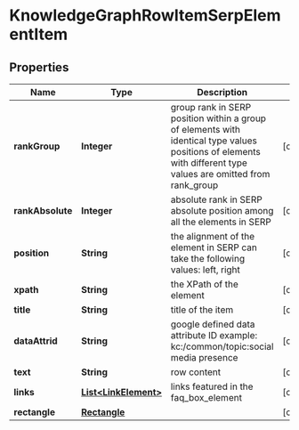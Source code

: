 

# KnowledgeGraphRowItemSerpElementItem


## Properties

| Name | Type | Description | Notes |
|------------ | ------------- | ------------- | -------------|
|**rankGroup** | **Integer** | group rank in SERP position within a group of elements with identical type values positions of elements with different type values are omitted from rank_group |  [optional] |
|**rankAbsolute** | **Integer** | absolute rank in SERP absolute position among all the elements in SERP |  [optional] |
|**position** | **String** | the alignment of the element in SERP can take the following values: left, right |  [optional] |
|**xpath** | **String** | the XPath of the element |  [optional] |
|**title** | **String** | title of the item |  [optional] |
|**dataAttrid** | **String** | google defined data attribute ID example: kc:/common/topic:social media presence |  [optional] |
|**text** | **String** | row content |  [optional] |
|**links** | [**List&lt;LinkElement&gt;**](LinkElement.md) | links featured in the faq_box_element |  [optional] |
|**rectangle** | [**Rectangle**](Rectangle.md) |  |  [optional] |



